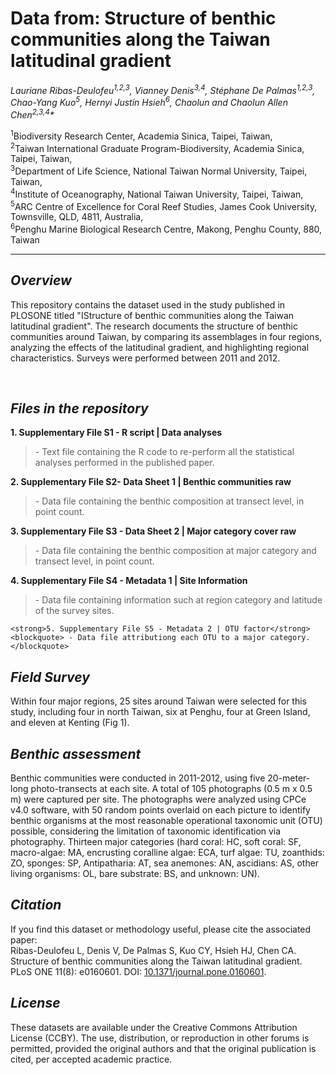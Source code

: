 
<h1>Data from: Structure of benthic communities along the Taiwan latitudinal gradient </h1>
<em>Lauriane Ribas-Deulofeu<sup>1,2,3</sup>, Vianney Denis<sup>3,4</sup>, Stéphane De Palmas<sup>1,2,3</sup>, Chao-Yang Kuo<sup>5</sup>, Hernyi Justin Hsieh<sup>6</sup>, Chaolun and Chaolun Allen Chen<sup>2,3,4</sup>*</em>

<sup>1</sup>Biodiversity Research Center, Academia Sinica, Taipei, Taiwan,<br>
<sup>2</sup>Taiwan International Graduate Program-Biodiversity, Academia Sinica, Taipei, Taiwan,<br>
<sup>3</sup>Department of Life Science, National Taiwan Normal University, Taipei, Taiwan,<br>
<sup>4</sup>Institute of Oceanography, National Taiwan University, Taipei, Taiwan,<br>
<sup>5</sup>ARC Centre of Excellence for Coral Reef Studies, James Cook University, Townsville, QLD, 4811, Australia,<br>
<sup>6</sup>Penghu Marine Biological Research Centre, Makong, Penghu County, 880, Taiwan<br>
<hr>

<h2><strong><em>Overview</strong></em></h2>
<p>This repository contains the dataset used in the study published in PLOSONE titled "IStructure of benthic communities along the Taiwan latitudinal gradient". The research documents the structure of benthic communities around Taiwan, by comparing its assemblages in four regions, analyzing the effects of the latitudinal gradient, and highlighting regional characteristics. Surveys were performed between 2011 and 2012.</p><br>

<h2><strong><em>Files in the repository</strong></em></h2>
<strong> 1. Supplementary File S1 - R script | Data analyses</strong>
   <blockquote> - Text file containing the R code to re-perform all the statistical analyses performed in the published paper. </blockquote>
		
<strong>2. Supplementary File S2- Data Sheet 1 | Benthic communities raw</strong>
    <blockquote> - Data file containing the benthic composition at transect level, in point count.</blockquote>

<strong>3. Supplementary File S3 - Data Sheet 2 | Major category cover raw </strong>
    <blockquote> - Data file containing the benthic composition at major category and transect level, in point count.</blockquote>

<strong>4. Supplementary File S4 - Metadata 1 | Site Information</strong>
    <blockquote> - Data file containing information  such at region category and latitude of the survey sites.</blockquote>
    
    <strong>5. Supplementary File S5 - Metadata 2 | OTU factor</strong>
    <blockquote> - Data file attributiong each OTU to a major category.</blockquote>

<h2><strong><em>Field Survey</strong></em></h2>
Within four major regions, 25 sites around Taiwan were selected for this study, including four in north Taiwan, six at Penghu, four at Green Island, and eleven at Kenting (Fig 1).<br>

<h2><strong><em> Benthic assessment</strong></em></h2>
Benthic communities were conducted in 2011-2012, using five 20-meter-long photo-transects at each site. A total of 105 photographs (0.5 m x 0.5 m) were captured per site. The photographs were analyzed using CPCe v4.0 software, with 50 random points overlaid on each picture to identify benthic organisms at the most reasonable operational taxonomic unit (OTU) possible, considering the limitation of taxonomic identification via photography. Thirteen major categories (hard coral: HC, soft coral: SF, macro-algae: MA, encrusting coralline algae: ECA, turf algae: TU, zoanthids: ZO, sponges: SP, Antipatharia: AT, sea anemones: AN, ascidians: AS, other living organisms: OL, bare substrate: BS, and unknown: UN). <br>

<h2><strong><em>Citation</strong></em></h2>
If you find this dataset or methodology useful, please cite the associated paper:<br>
Ribas-Deulofeu L, Denis V, De Palmas S, Kuo CY, Hsieh HJ, Chen CA. Structure of benthic communities along the Taiwan latitudinal gradient. PLoS ONE 11(8): e0160601. DOI: <a href="http://dx.plos.org/10.1371/journal.pone.0160601" target="_blank">10.1371/journal.pone.0160601</a>.<br>

<h2><strong><em>License</strong></em></h2>
These datasets are available under the Creative Commons Attribution License (CCBY). The use, distribution, or reproduction in other forums is permitted, provided the original authors and that the original publication is cited, per accepted academic practice.<br>
</p>
